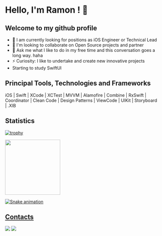 # Hello, I'm Ramon ! 👋



## Welcome to my github profile

- 🔭 I am currently looking for positions as iOS Engineer or Technical Lead
- 👥 I'm looking to collaborate on Open Source projects and partner
- 💬 Ask me what I like to do in my free time and this conversation goes a long way. haha
- ⚡ Curiosity: I like to undertake and create new innovative projects
- Starting to study SwiftUI



## Principal Tools, Technologies and Frameworks

<div>
iOS | Swift | XCode | XCTest | MVVM | Alamofire | Combine | RxSwift | Coordinator | Clean Code | Design Patterns | ViewCode | UIKit | Storyboard | .XIB
</div>


## Statistics

[![trophy](https://github-profile-trophy.vercel.app/?username=iramons&theme=darkhub&no-frame=true&row=2)](https://github.com/iramons/github-profile-trophy)


<div>
<a href="https://github.com/iramons">
<img height="180em" src="https://github-readme-stats.vercel.app/api/top-langs/?username=iramons&layout=compact&langs_count=7&theme=radical"/>
</div>


![Snake animation](https://github.com/iramons/iramons/blob/output/github-contribution-grid-snake.svg)


## Contacts

<div>
<a href = "mailto:iramonsx@gmail.com"><img src="https://img.shields.io/badge/Gmail-D14836?style=for-the-badge&logo=gmail&logoColor=white" target="_blank"></a>
<a href="https://www.linkedin.com/in/iramons/" target="_blank"><img src="https://img.shields.io/badge/-LinkedIn-%230077B5?style=for-the-badge&logo=linkedin&logoColor=white" target="_blank"></a>   
</div>
